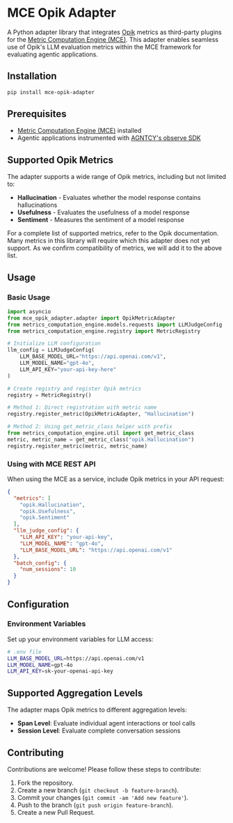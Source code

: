 # MCE Opik Adapter

A Python adapter library that integrates [Opik](https://github.com/comet-ml/opik) metrics as third-party plugins for the [Metric Computation Engine (MCE)](https://github.com/agntcy/telemetry-hub/tree/main/metrics_computation_engine). This adapter enables seamless use of Opik's LLM evaluation metrics within the MCE framework for evaluating agentic applications.

## Installation

```bash
pip install mce-opik-adapter
```

## Prerequisites

- [Metric Computation Engine (MCE)](https://github.com/agntcy/telemetry-hub/tree/main/metrics_computation_engine) installed
- Agentic applications instrumented with [AGNTCY's observe SDK](https://github.com/agntcy/observe)

## Supported Opik Metrics

The adapter supports a wide range of Opik metrics, including but not limited to:

- **Hallucination** - Evaluates whether the model response contains hallucinations
- **Usefulness** - Evaluates the usefulness of a model response
- **Sentiment** - Measures the sentiment of a model response

For a complete list of supported metrics, refer to the Opik documentation. Many metrics in this library will require which this adapter does not yet support. As we confirm compatibility of metrics, we will add it to the above list.

## Usage

### Basic Usage

```python
import asyncio
from mce_opik_adapter.adapter import OpikMetricAdapter
from metrics_computation_engine.models.requests import LLMJudgeConfig
from metrics_computation_engine.registry import MetricRegistry

# Initialize LLM configuration
llm_config = LLMJudgeConfig(
    LLM_BASE_MODEL_URL="https://api.openai.com/v1",
    LLM_MODEL_NAME="gpt-4o",
    LLM_API_KEY="your-api-key-here"
)

# Create registry and register Opik metrics
registry = MetricRegistry()

# Method 1: Direct registration with metric name
registry.register_metric(OpikMetricAdapter, "Hallucination")

# Method 2: Using get_metric_class helper with prefix
from metrics_computation_engine.util import get_metric_class
metric, metric_name = get_metric_class("opik.Hallucination")
registry.register_metric(metric, metric_name)
```

### Using with MCE REST API

When using the MCE as a service, include Opik metrics in your API request:

```json
{
  "metrics": [
    "opik.Hallucination",
    "opik.Usefulness",
    "opik.Sentiment"
  ],
  "llm_judge_config": {
    "LLM_API_KEY": "your-api-key",
    "LLM_MODEL_NAME": "gpt-4o",
    "LLM_BASE_MODEL_URL": "https://api.openai.com/v1"
  },
  "batch_config": {
    "num_sessions": 10
  }
}
```

## Configuration

### Environment Variables

Set up your environment variables for LLM access:

```bash
# .env file
LLM_BASE_MODEL_URL=https://api.openai.com/v1
LLM_MODEL_NAME=gpt-4o
LLM_API_KEY=sk-your-openai-api-key
```

## Supported Aggregation Levels

The adapter maps Opik metrics to different aggregation levels:

- **Span Level**: Evaluate individual agent interactions or tool calls
- **Session Level**: Evaluate complete conversation sessions

## Contributing

Contributions are welcome! Please follow these steps to contribute:

1. Fork the repository.
2. Create a new branch (`git checkout -b feature-branch`).
3. Commit your changes (`git commit -am 'Add new feature'`).
4. Push to the branch (`git push origin feature-branch`).
5. Create a new Pull Request.
